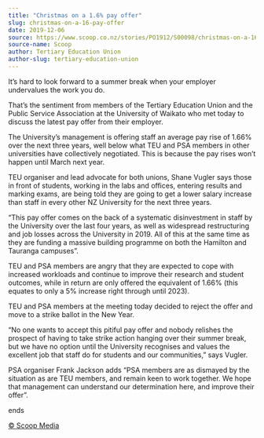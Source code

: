 ```yaml
---
title: "Christmas on a 1.6% pay offer"
slug: christmas-on-a-16-pay-offer
date: 2019-12-06
source: https://www.scoop.co.nz/stories/PO1912/S00098/christmas-on-a-16-pay-offer.htm
source-name: Scoop
author: Tertiary Education Union
author-slug: tertiary-education-union
---
```


<p>It’s hard to look forward to a summer break when your
employer undervalues the work you do.</p>

<p>That’s the
sentiment from members of the Tertiary Education Union and
the Public Service Association at the University of Waikato
who met today to discuss the latest pay offer from their
employer.</p>

<p>The University’s management is offering staff
an average pay rise of 1.66% over the next three years, well
below what TEU and PSA members in other universities have
collectively negotiated. This is because the pay rises
won’t happen until March next year.</p>

<p>TEU organiser and
lead advocate for both unions, Shane Vugler says those in
front of students, working in the labs and offices, entering
results and marking exams, are being told they are going to
get a lower salary increase than staff in every other NZ
University for the next three years.</p>

<p>“This pay offer
comes on the back of a systematic disinvestment in staff by
the University over the last four years, as well as
widespread restructuring and job losses across the
University in 2019. All of this at the same time as they are
funding a massive building programme on both the Hamilton
and Tauranga campuses”.</p>

<p>TEU and PSA members are angry
that they are expected to cope with increased workloads and
continue to improve their research and student outcomes,
while in return are only offered  the equivalent of 1.66%
(this equates to only a 5% increase right through until
2023).</p>

<p>TEU and PSA members at the meeting today decided to
reject the offer and move to a strike ballot in the New
Year.
</p>

<p>“No one wants to accept this pitiful pay offer and
nobody relishes the prospect of having to take strike action
hanging over their summer break, but we have no option until
the University recognises and values the excellent job that
staff do for students and our communities,” says
Vugler.</p>

<p>PSA organiser Frank Jackson adds “PSA members
are as dismayed by the situation as are TEU members, and
remain keen to work together. We hope that management can
understand our determination here, and improve their
offer”.</p>

<p>ends<br>
</p>

<p>
<a href="http://www.scoop.co.nz/about/terms.html" target="_blank"><span>© Scoop Media</span></a>
         </p>